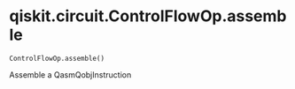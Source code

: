 # qiskit.circuit.ControlFlowOp.assemble

`ControlFlowOp.assemble()`

Assemble a QasmQobjInstruction
